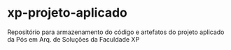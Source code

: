 # xp-projeto-aplicado
Repositório para armazenamento do código e artefatos do projeto aplicado da Pós em Arq. de Soluções da Faculdade XP
